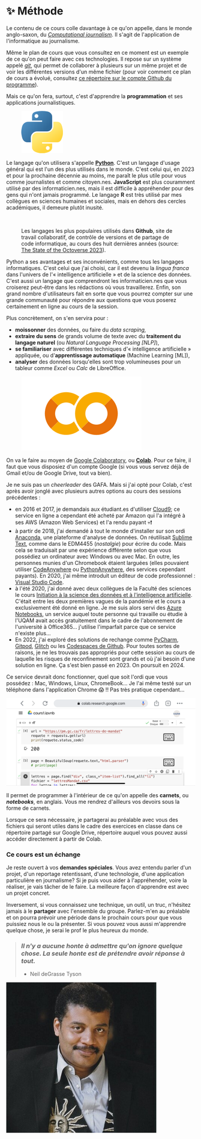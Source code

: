 # ✨ Méthode

Le contenu de ce cours colle davantage à ce qu'on appelle, dans le monde anglo-saxon, du [_Computational journalism_](https://cj2022.brown.columbia.edu/). Il s'agit de l'application de l'informatique au journalisme.

Même le plan de cours que vous consultez en ce moment est un exemple de ce qu'on peut faire avec ces technologies. Il repose sur un système appelé [_git_](https://fr.wikipedia.org/wiki/Git), qui permet de collaborer à plusieurs sur un même projet et de voir les différentes versions d'un même fichier (pour voir comment ce plan de cours a évolué, consultez [ce répertoire sur le compte Github du programme](https://github.com/Journalisme-UQAM/edm4466\_h2023)).

Mais ce qu'on fera, surtout, c'est d'apprendre la **programmation** et ses applications journalistiques.

<figure><img src="../.gitbook/assets/logoPython.png" alt=""><figcaption></figcaption></figure>

Le langage qu'on utilisera s'appelle [**Python**](https://www.python.org/). C'est un langage d'usage général qui est l'un des plus utilisés dans le monde. C'est celui qui, en 2023 et pour la prochaine décennie au moins, me paraît le plus utile pour vous comme journalistes et comme citoyen.nes. **JavaScript** est plus couramment utilisé par des informaticien.nes, mais il est difficile à appréhender pour des gens qui n'ont jamais programmé. Le langage **R** est très utilisé par mes collègues en sciences humaines et sociales, mais en dehors des cercles académiques, il demeure plutôt inusité.

<figure><img src="https://github.blog/wp-content/uploads/2023/11/top-programming-languages-2023.png" alt=""><figcaption><p>Les langages les plus populaires utilisés dans <strong>Github</strong>, site de travail collaboratif, de contrôle de versions et de partage de code informatique, au cours des huit dernières années (source: <a href="https://github.blog/2023-11-08-the-state-of-open-source-and-ai/">The State of the Octoverse 2023</a>).</p></figcaption></figure>

Python a ses avantages et ses inconvénients, comme tous les langages informatiques. C'est celui que j'ai choisi, car il est devenu la _lingua franca_ dans l'univers de l'« intelligence artificielle » et de la science des données. C'est aussi un langage que comprendront les informaticien.nes que vous croiserez peut-être dans les rédactions où vous travaillerez. Enfin, son grand nombre d'utilisateurs fait en sorte que vous pourrez compter sur une grande communauté pour répondre aux questions que vous poserez certainement en ligne au cours de la session.

Plus concrètement, on s'en servira pour :

* **moissonner** des données, ou faire du _data scraping,_
* **extraire du sens** de grands volume de texte avec du **traitement du langage naturel** (ou _Natural Language Processing \[NLP]_),
* **se familiariser** avec différentes techniques d'« intelligence artificielle » appliquée, ou d'**apprentissage automatique** (Machine Learning \[ML]),
* **analyser** des données lorsqu'elles sont trop volumineuses pour un tableur comme _Excel_ ou _Calc_ de LibreOffice.

<figure><img src="../.gitbook/assets/Google_Colaboratory.png" alt=""><figcaption></figcaption></figure>

On va le faire au moyen de [Google Colaboratory](https://colab.research.google.com), ou [**Colab**](https://colab.research.google.com). Pour ce faire, il faut que vous disposiez d'un compte Google (si vous vous servez déjà de Gmail et/ou de Google Drive, tout va bien).

Je ne suis pas un _cheerleader_ des GAFA. Mais si j'ai opté pour Colab, c'est après avoir jonglé avec plusieurs autres options au cours des sessions précédentes :

* en 2016 et 2017, je demandais aux étudiant.es d'utiliser [Cloud9](https://aws.amazon.com/fr/cloud9/); ce service en ligne a cependant été acheté par Amazon qui l'a intégré à ses AWS (Amazon Web Services) et l'a rendu payant :skull::exclamation:
* à partir de 2018, j'ai demandé à tout le monde d'installer sur son ordi [Anaconda](https://www.anaconda.com/), une plateforme d'analyse de données. On réutilisait [Sublime Text](https://www.sublimetext.com/), comme dans le EDM4455 (_nostalgie_) pour écrire du code. Mais cela se traduisait par une expérience différente selon que vous possédiez un ordinateur avec Windows ou avec Mac. En outre, les personnes munies d'un Chromebook étaient larguées (elles pouvaient utiliser [CodeAnywhere](https://codeanywhere.com/) ou [PythonAnywhere](https://www.pythonanywhere.com/), des services cependant payants). En 2020, j'ai même introduit un éditeur de code professionnel : [Visual Studio Code](https://code.visualstudio.com/).
* à l'été 2020, j'ai donné avec deux collègues de la Faculté des sciences le cours [Initiation à la science des données et à l'intelligence artificielle](https://etudier.uqam.ca/cours?sigle=INF7100). C'était entre les deux premières vagues de la pandémie et le cours a exclusivement été donné en ligne. Je me suis alors servi des [Azure Notebooks](https://portal.azure.com), un service auquel toute personne qui travaille ou étudie à l'UQAM avait accès gratuitement dans le cadre de l'abonnement de l'université à Office365... j'utilise l'imparfait parce que ce service n'existe plus...
* En 2022, j'ai exploré des solutions de rechange comme [PyCharm](https://www.jetbrains.com/fr-fr/pycharm/), [Gitpod](https://www.gitpod.io/), [Glitch](https://glitch.com) ou les [Codespaces de Github](https://github.com/features/codespaces). Pour toutes sortes de raisons, je ne les trouvais pas appropriés pour cette session au cours de laquelle les risques de reconfinement sont grands et où j'ai besoin d'une solution en ligne. Ça s'est bien passé en 2023. On poursuit en 2024.

Ce service devrait donc fonctionner, quel que soit l'ordi que vous possédez : Mac, Windows, Linux, ChromeBook... Je l'ai même testé sur un téléphone dans l'application Chrome :scream: !! Pas très pratique cependant...

![Colab dans l'application Chrome sous iOS 15.1 sur un iPhone XR](../.gitbook/assets/colab-ios.png)

Il permet de programmer à l'intérieur de ce qu'on appelle des **carnets**, ou _**notebooks**_, en anglais. Vous me rendrez d'ailleurs vos devoirs sous la forme de carnets.

Lorsque ce sera nécessaire, je partagerai au préalable avec vous des fichiers qui seront utiles dans le cadre des exercices en classe dans ce répertoire partagé sur Google Drive, répertoire auquel vous pouvez aussi accéder directement à partir de Colab.

### Ce cours est un échange

Je reste ouvert à vos **demandes spéciales**. Vous avez entendu parler d'un projet, d'un reportage retentissant, d'une technologie, d'une application particulière en journalisme? Si je puis vous aider à l'appréhender, voire la réaliser, je vais tâcher de le faire. La meilleure façon d'apprendre est avec un projet concret.

Inversement, si vous connaissez une technique, un outil, un truc, n'hésitez jamais à le **partager** avec l'ensemble du groupe. Parlez-m'en au préalable et on pourra prévoir une période dans le prochain cours pour que vous puissiez nous le ou la présenter. Si vous pouvez vous aussi m'apprendre quelque chose, je serai le prof le plus heureux du monde.

> ### _Il n'y a aucune honte à admettre qu'on ignore quelque chose. La seule honte est de prétendre avoir réponse à tout._
>
> * Neil deGrasse Tyson

![L'un de mes héros <3](../.gitbook/assets/NeilDTyson.jpg)
